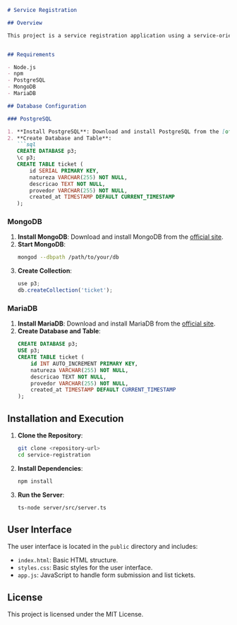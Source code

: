 
```markdown
# Service Registration

## Overview

This project is a service registration application using a service-oriented architecture (SOA) with a DAO (Data Access Object) design pattern. The application allows creating and listing tickets, storing them in PostgreSQL, MongoDB, and MariaDB databases. The user interface is simple and implemented with plain HTML, CSS, and JavaScript.


## Requirements

- Node.js
- npm
- PostgreSQL
- MongoDB
- MariaDB

## Database Configuration

### PostgreSQL

1. **Install PostgreSQL**: Download and install PostgreSQL from the [official site](https://www.postgresql.org/download/).
2. **Create Database and Table**:
   ```sql
   CREATE DATABASE p3;
   \c p3;
   CREATE TABLE ticket (
       id SERIAL PRIMARY KEY,
       natureza VARCHAR(255) NOT NULL,
       descricao TEXT NOT NULL,
       provedor VARCHAR(255) NOT NULL,
       created_at TIMESTAMP DEFAULT CURRENT_TIMESTAMP
   );
   ```

### MongoDB

1. **Install MongoDB**: Download and install MongoDB from the [official site](https://www.mongodb.com/try/download/community).
2. **Start MongoDB**:
   ```bash
   mongod --dbpath /path/to/your/db
   ```
3. **Create Collection**:
   ```javascript
   use p3;
   db.createCollection('ticket');
   ```

### MariaDB

1. **Install MariaDB**: Download and install MariaDB from the [official site](https://mariadb.org/download/).
2. **Create Database and Table**:
   ```sql
   CREATE DATABASE p3;
   USE p3;
   CREATE TABLE ticket (
       id INT AUTO_INCREMENT PRIMARY KEY,
       natureza VARCHAR(255) NOT NULL,
       descricao TEXT NOT NULL,
       provedor VARCHAR(255) NOT NULL,
       created_at TIMESTAMP DEFAULT CURRENT_TIMESTAMP
   );
   ```

## Installation and Execution

1. **Clone the Repository**:
   ```bash
   git clone <repository-url>
   cd service-registration
   ```

2. **Install Dependencies**:
   ```bash
   npm install
   ```

3. **Run the Server**:
   ```bash
   ts-node server/src/server.ts
   ```

## User Interface

The user interface is located in the `public` directory and includes:

- `index.html`: Basic HTML structure.
- `styles.css`: Basic styles for the user interface.
- `app.js`: JavaScript to handle form submission and list tickets.

## License

This project is licensed under the MIT License.


